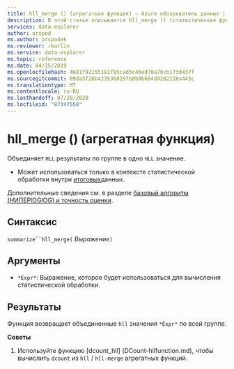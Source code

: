 ```yaml
---
title: hll_merge () (агрегатная функция) — Azure обозреватель данных | Документация Майкрософт
description: В этой статье описывается hll_merge () (статистическая функция) в обозреватель данных Azure.
services: data-explorer
author: orspod
ms.author: orspodek
ms.reviewer: rkarlin
ms.service: data-explorer
ms.topic: reference
ms.date: 04/15/2019
ms.openlocfilehash: 4681f92155181f85cad5c46ed70a79cb173d437f
ms.sourcegitcommit: 09da3f26b4235368297b8b9b604d4282228a443c
ms.translationtype: MT
ms.contentlocale: ru-RU
ms.lasthandoff: 07/28/2020
ms.locfileid: "87347550"
---
```

# <a name="hll_merge-aggregation-function"></a>hll_merge () (агрегатная функция)

Объединяет `HLL` результаты по группе в одно `HLL` значение.

* Может использоваться только в контексте статистической обработки внутри [итоговых](summarizeoperator.md)данных.

Дополнительные сведения см. в разделе [базовый алгоритм (*H*ИПЕР*l*OG*l*OG) и точность оценки](dcount-aggfunction.md#estimation-accuracy).

## <a name="syntax"></a>Синтаксис

`summarize``hll_merge(` *Выражение*`)`

## <a name="arguments"></a>Аргументы

* `*Expr*`: Выражение, которое будет использоваться для вычисления статистической обработки.

## <a name="returns"></a>Результаты

Функция возвращает объединенные `hll` значения `*Expr*` по всей группе.
 
**Советы**

1) Используйте функцию [dcount_hll] (DCount-hllfunction.md), чтобы вычислить `dcount` из `hll`  /  `hll-merge` агрегатных функций.
